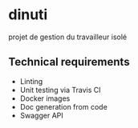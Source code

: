 # dinuti
projet de gestion du travailleur isolé

## Technical requirements

* Linting
* Unit testing via Travis CI
* Docker images
* Doc generation from code 
* Swagger API
